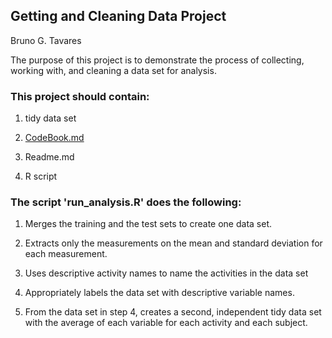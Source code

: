 ## Getting and Cleaning Data Project

Bruno G. Tavares

The purpose of this project is to demonstrate the process of collecting, working with, and cleaning a data set for analysis.

### This project should contain:

1. tidy data set

2. [CodeBook.md](https://github.com/bruno78/Getting-Cleaning-Data-Project/blob/master/codeBook.md)

3. Readme.md

4. R script

### The script 'run_analysis.R' does the following:

 1. Merges the training and the test sets to create one data set.

 2. Extracts only the measurements on the mean and standard deviation for each measurement.

 3. Uses descriptive activity names to name the activities in the data set

 4. Appropriately labels the data set with descriptive variable names.

 5. From the data set in step 4, creates a second, independent tidy data set with the average of each variable for each activity and each subject.
